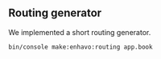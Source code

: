 ## Routing generator

We implemented a short routing generator.

```bash
bin/console make:enhavo:routing app.book
```
